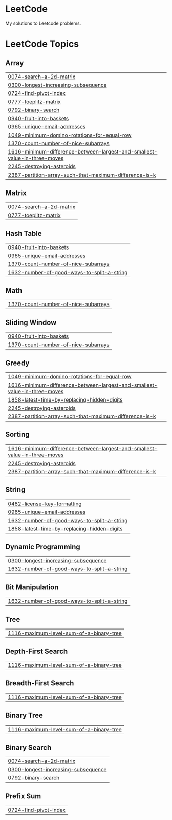 # LeetCode
My solutions to Leetcode problems.

<!---LeetCode Topics Start-->
# LeetCode Topics
## Array
|  |
| ------- |
| [0074-search-a-2d-matrix](https://github.com/andychen3/LeetCode/tree/master/0074-search-a-2d-matrix) |
| [0300-longest-increasing-subsequence](https://github.com/andychen3/LeetCode/tree/master/0300-longest-increasing-subsequence) |
| [0724-find-pivot-index](https://github.com/andychen3/LeetCode/tree/master/0724-find-pivot-index) |
| [0777-toeplitz-matrix](https://github.com/andychen3/LeetCode/tree/master/0777-toeplitz-matrix) |
| [0792-binary-search](https://github.com/andychen3/LeetCode/tree/master/0792-binary-search) |
| [0940-fruit-into-baskets](https://github.com/andychen3/LeetCode/tree/master/0940-fruit-into-baskets) |
| [0965-unique-email-addresses](https://github.com/andychen3/LeetCode/tree/master/0965-unique-email-addresses) |
| [1049-minimum-domino-rotations-for-equal-row](https://github.com/andychen3/LeetCode/tree/master/1049-minimum-domino-rotations-for-equal-row) |
| [1370-count-number-of-nice-subarrays](https://github.com/andychen3/LeetCode/tree/master/1370-count-number-of-nice-subarrays) |
| [1616-minimum-difference-between-largest-and-smallest-value-in-three-moves](https://github.com/andychen3/LeetCode/tree/master/1616-minimum-difference-between-largest-and-smallest-value-in-three-moves) |
| [2245-destroying-asteroids](https://github.com/andychen3/LeetCode/tree/master/2245-destroying-asteroids) |
| [2387-partition-array-such-that-maximum-difference-is-k](https://github.com/andychen3/LeetCode/tree/master/2387-partition-array-such-that-maximum-difference-is-k) |
## Matrix
|  |
| ------- |
| [0074-search-a-2d-matrix](https://github.com/andychen3/LeetCode/tree/master/0074-search-a-2d-matrix) |
| [0777-toeplitz-matrix](https://github.com/andychen3/LeetCode/tree/master/0777-toeplitz-matrix) |
## Hash Table
|  |
| ------- |
| [0940-fruit-into-baskets](https://github.com/andychen3/LeetCode/tree/master/0940-fruit-into-baskets) |
| [0965-unique-email-addresses](https://github.com/andychen3/LeetCode/tree/master/0965-unique-email-addresses) |
| [1370-count-number-of-nice-subarrays](https://github.com/andychen3/LeetCode/tree/master/1370-count-number-of-nice-subarrays) |
| [1632-number-of-good-ways-to-split-a-string](https://github.com/andychen3/LeetCode/tree/master/1632-number-of-good-ways-to-split-a-string) |
## Math
|  |
| ------- |
| [1370-count-number-of-nice-subarrays](https://github.com/andychen3/LeetCode/tree/master/1370-count-number-of-nice-subarrays) |
## Sliding Window
|  |
| ------- |
| [0940-fruit-into-baskets](https://github.com/andychen3/LeetCode/tree/master/0940-fruit-into-baskets) |
| [1370-count-number-of-nice-subarrays](https://github.com/andychen3/LeetCode/tree/master/1370-count-number-of-nice-subarrays) |
## Greedy
|  |
| ------- |
| [1049-minimum-domino-rotations-for-equal-row](https://github.com/andychen3/LeetCode/tree/master/1049-minimum-domino-rotations-for-equal-row) |
| [1616-minimum-difference-between-largest-and-smallest-value-in-three-moves](https://github.com/andychen3/LeetCode/tree/master/1616-minimum-difference-between-largest-and-smallest-value-in-three-moves) |
| [1858-latest-time-by-replacing-hidden-digits](https://github.com/andychen3/LeetCode/tree/master/1858-latest-time-by-replacing-hidden-digits) |
| [2245-destroying-asteroids](https://github.com/andychen3/LeetCode/tree/master/2245-destroying-asteroids) |
| [2387-partition-array-such-that-maximum-difference-is-k](https://github.com/andychen3/LeetCode/tree/master/2387-partition-array-such-that-maximum-difference-is-k) |
## Sorting
|  |
| ------- |
| [1616-minimum-difference-between-largest-and-smallest-value-in-three-moves](https://github.com/andychen3/LeetCode/tree/master/1616-minimum-difference-between-largest-and-smallest-value-in-three-moves) |
| [2245-destroying-asteroids](https://github.com/andychen3/LeetCode/tree/master/2245-destroying-asteroids) |
| [2387-partition-array-such-that-maximum-difference-is-k](https://github.com/andychen3/LeetCode/tree/master/2387-partition-array-such-that-maximum-difference-is-k) |
## String
|  |
| ------- |
| [0482-license-key-formatting](https://github.com/andychen3/LeetCode/tree/master/0482-license-key-formatting) |
| [0965-unique-email-addresses](https://github.com/andychen3/LeetCode/tree/master/0965-unique-email-addresses) |
| [1632-number-of-good-ways-to-split-a-string](https://github.com/andychen3/LeetCode/tree/master/1632-number-of-good-ways-to-split-a-string) |
| [1858-latest-time-by-replacing-hidden-digits](https://github.com/andychen3/LeetCode/tree/master/1858-latest-time-by-replacing-hidden-digits) |
## Dynamic Programming
|  |
| ------- |
| [0300-longest-increasing-subsequence](https://github.com/andychen3/LeetCode/tree/master/0300-longest-increasing-subsequence) |
| [1632-number-of-good-ways-to-split-a-string](https://github.com/andychen3/LeetCode/tree/master/1632-number-of-good-ways-to-split-a-string) |
## Bit Manipulation
|  |
| ------- |
| [1632-number-of-good-ways-to-split-a-string](https://github.com/andychen3/LeetCode/tree/master/1632-number-of-good-ways-to-split-a-string) |
## Tree
|  |
| ------- |
| [1116-maximum-level-sum-of-a-binary-tree](https://github.com/andychen3/LeetCode/tree/master/1116-maximum-level-sum-of-a-binary-tree) |
## Depth-First Search
|  |
| ------- |
| [1116-maximum-level-sum-of-a-binary-tree](https://github.com/andychen3/LeetCode/tree/master/1116-maximum-level-sum-of-a-binary-tree) |
## Breadth-First Search
|  |
| ------- |
| [1116-maximum-level-sum-of-a-binary-tree](https://github.com/andychen3/LeetCode/tree/master/1116-maximum-level-sum-of-a-binary-tree) |
## Binary Tree
|  |
| ------- |
| [1116-maximum-level-sum-of-a-binary-tree](https://github.com/andychen3/LeetCode/tree/master/1116-maximum-level-sum-of-a-binary-tree) |
## Binary Search
|  |
| ------- |
| [0074-search-a-2d-matrix](https://github.com/andychen3/LeetCode/tree/master/0074-search-a-2d-matrix) |
| [0300-longest-increasing-subsequence](https://github.com/andychen3/LeetCode/tree/master/0300-longest-increasing-subsequence) |
| [0792-binary-search](https://github.com/andychen3/LeetCode/tree/master/0792-binary-search) |
## Prefix Sum
|  |
| ------- |
| [0724-find-pivot-index](https://github.com/andychen3/LeetCode/tree/master/0724-find-pivot-index) |
<!---LeetCode Topics End-->